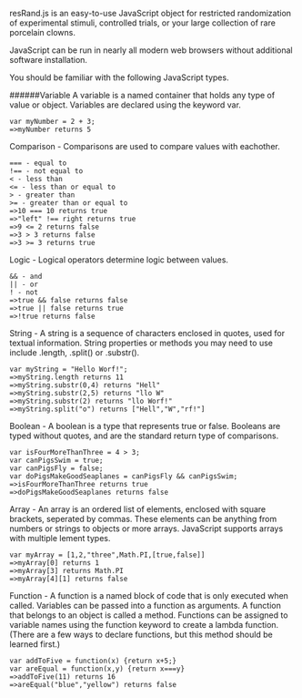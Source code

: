 resRand.js is an easy-to-use JavaScript object for restricted randomization of experimental stimuli, controlled trials, or your large collection of rare porcelain clowns.










JavaScript can be run in nearly all modern web browsers without additional software installation.

You should be familiar with the following JavaScript types.

######Variable
  A variable is a named container that holds any type of value or object.  Variables are declared using the keyword var.
```
var myNumber = 2 + 3;
=>myNumber returns 5
```

Comparison - Comparisons are used to compare values with eachother.
```
=== - equal to
!== - not equal to
< - less than
<= - less than or equal to
> - greater than
>= - greater than or equal to
=>10 === 10 returns true
=>"left" !== right returns true
=>9 <= 2 returns false
=>3 > 3 returns false
=>3 >= 3 returns true
```

Logic - Logical operators determine logic between values.
```
&& - and
|| - or
! - not
=>true && false returns false
=>true || false returns true
=>!true returns false
```

String - A string is a sequence of characters enclosed in quotes, used for textual information.  String properties or methods you may need to use include .length, .split() or .substr().
```
var myString = "Hello Worf!";
=>myString.length returns 11
=>myString.substr(0,4) returns "Hell"
=>myString.substr(2,5) returns "llo W"
=>myString.substr(2) returns "llo Worf!"
=>myString.split("o") returns ["Hell","W","rf!"]
```

Boolean - A boolean is a type that represents true or false.  Booleans are typed without quotes, and are the standard return type of comparisons.
```
var isFourMoreThanThree = 4 > 3;
var canPigsSwim = true;
var canPigsFly = false;
var doPigsMakeGoodSeaplanes = canPigsFly && canPigsSwim;
=>isFourMoreThanThree returns true
=>doPigsMakeGoodSeaplanes returns false
```

Array - An array is an ordered list of elements, enclosed with square brackets, seperated by commas.  These elements can be anything from numbers or strings to objects or more arrays.  JavaScript supports arrays with multiple lement types.
```
var myArray = [1,2,"three",Math.PI,[true,false]]
=>myArray[0] returns 1
=>myArray[3] returns Math.PI
=>myArray[4][1] returns false
```

Function - A function is a named block of code that is only executed when called.  Variables can be passed into a function as arguments.  A function that belongs to an object is called a method.  Functions can be assigned to variable names using the function keyword to create a lambda function.  (There are a few ways to declare functions, but this method should be learned first.)
```
var addToFive = function(x) {return x+5;}
var areEqual = function(x,y) {return x===y}
=>addToFive(11) returns 16
=>areEqual("blue","yellow") returns false
```
